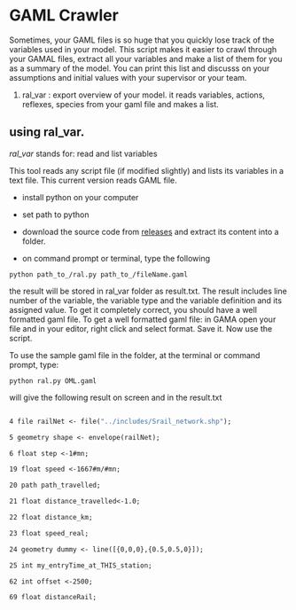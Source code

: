 # GAML Crawler

Sometimes, your GAML files is so huge that you quickly lose track of the variables used in your model. This script makes it easier to crawl through your GAMAL files, extract all your variables and make a list of them for you as a summary of the model. You can print this list and discusss on your assumptions and initial values with your supervisor or your team.




1. ral_var : export overview of your model. it reads variables, actions, reflexes, species from your gaml file and makes a list. 


## using ral_var. 

*ral_var* stands for: read and list variables 

This tool reads any script file (if modified slightly) and lists its variables in a text file. This current version reads GAML file.



+ install python on your computer

+ set path to python

+ download the source code from [releases](https://github.com/sriramab/tools/releases) and extract its content into a folder.

+ on command prompt or terminal, type the following 

` python path_to_/ral.py path_to_/fileName.gaml `

the result will be stored in ral_var folder as result.txt. The result includes line number of the variable, the variable type and the variable definition and its assigned value. To get it completely correct, you should have a well formatted gaml file. To get a well formatted gaml file: in GAMA open your file and in your editor, right click and select format. Save it. Now use the script. 

To use the sample gaml file in the folder, at the terminal or command prompt, type:

`python ral.py OML.gaml`

will give the following result on screen and in the result.txt

``` 3 file railStop <- file("../includes/Station_square.shp");

4 file railNet <- file("../includes/Srail_network.shp");

5 geometry shape <- envelope(railNet);

6 float step <-1#mn;

19 float speed <-1667#m/#mn;

20 path path_travelled;

21 float distance_travelled<-1.0;

22 float distance_km;

23 float speed_real;

24 geometry dummy <- line([{0,0,0},{0.5,0.5,0}]);

25 int my_entryTime_at_THIS_station;

62 int offset <-2500;

69 float distanceRail;

```


